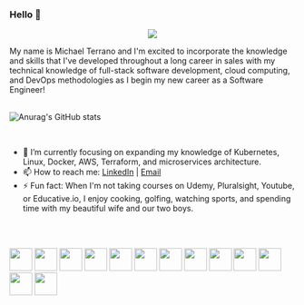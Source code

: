 ### Hello 👋 
<p align="center">
  <img src="[https://media-exp1.licdn.com/dms/image/C5616AQFAm8aImtuLCQ/profile-displaybackgroundimage-shrink_350_1400/0/1560879108257?e=1675296000&v=beta&t=CPjoEyukF4btxR2k6Fqg1IcxSPznrQ20PuVXzTfoKWU](https://media.licdn.com/dms/image/C5616AQFAm8aImtuLCQ/profile-displaybackgroundimage-shrink_350_1400/0/1560879108257?e=1684972800&v=beta&t=WHeHV5oFH3Chi5ONInjMOGZ0wPa7RfymWFUUxkXuG2E)">
</p>
My name is Michael Terrano and I'm excited to incorporate the knowledge and skills that I've developed throughout a long career in sales with my technical knowledge of full-stack software development, cloud computing, and DevOps methodologies as I begin my new career as a Software Engineer!

<br>
<br>

![Anurag's GitHub stats](https://github-readme-stats.vercel.app/api?username=mterrano1&hide=stars,issues,contribs)

<br>

- 🌱 I’m currently focusing on expanding my knowledge of Kubernetes, Linux, Docker, AWS, Terraform, and microservices architecture.
- 📫 How to reach me: [LinkedIn](https://www.linkedin.com/in/cterrano/) | [Email](mailto:mterrano1@yahoo.com)
- ⚡ Fun fact: When I'm not taking courses on Udemy, Pluralsight, Youtube, or Educative.io, I enjoy cooking, golfing, watching sports, and spending time with my beautiful wife and our two boys.

<br>
<br>

<code><img height="40" src="https://user-images.githubusercontent.com/25181517/182534006-037f08b5-8e7b-4e5f-96b6-5d2a5558fa85.png"></code>
<code><img height="40" src="https://user-images.githubusercontent.com/25181517/117207330-263ba280-adf4-11eb-9b97-0ac5b40bc3be.png"></code>
<code><img height="40" src="https://user-images.githubusercontent.com/25181517/183345121-36788a6e-5462-424a-be67-af1ebeda79a2.png"></code>
<code><img height="40" src="https://user-images.githubusercontent.com/25181517/183896132-54262f2e-6d98-41e3-8888-e40ab5a17326.png"></code>
<code><img height="40" src="https://user-images.githubusercontent.com/25181517/117208740-bfb78400-adf5-11eb-97bb-09072b6bedfc.png"></code>
<code><img height="40" src="https://user-images.githubusercontent.com/25181517/192603745-7d34df9e-7756-4756-a539-6a61badf7a80.png"></code>
<code><img height="40" src="https://user-images.githubusercontent.com/25181517/192603748-3ac17112-3653-4257-80da-a57334b11411.png"></code>
<code><img height="40" src="https://user-images.githubusercontent.com/25181517/117447155-6a868a00-af3d-11eb-9cfe-245df15c9f3f.png"></code>
<code><img height="40" src="https://user-images.githubusercontent.com/25181517/183897015-94a058a6-b86e-4e42-a37f-bf92061753e5.png"></code>
<code><img height="40" src="https://user-images.githubusercontent.com/25181517/192108372-f71d70ac-7ae6-4c0d-8395-51d8870c2ef0.png"></code>
<code><img height="40" src="https://user-images.githubusercontent.com/25181517/186884153-99edc188-e4aa-4c84-91b0-e2df260ebc33.png"></code>
<code><img height="40" src="https://user-images.githubusercontent.com/25181517/192158954-f88b5814-d510-4564-b285-dff7d6400dad.png"></code>
<code><img height="40" src="https://user-images.githubusercontent.com/25181517/183898674-75a4a1b1-f960-4ea9-abcb-637170a00a75.png"></code>

<!--
**mterrano1/mterrano1** is a ✨ _special_ ✨ repository because its `README.md` (this file) appears on your GitHub profile.

![Top Langs](https://github-readme-stats.vercel.app/api/top-langs/?username=mterrano1)

Here are some ideas to get you started:

- 🔭 I’m currently working on ...
- 🌱 I’m currently learning ...
- 👯 I’m looking to collaborate on ...
- 🤔 I’m looking for help with ...
- 💬 Ask me about ...
- 📫 How to reach me: ...
- 😄 Pronouns: ...
- ⚡ Fun fact: ...
<code><img height="40" src=""></code>
-->
